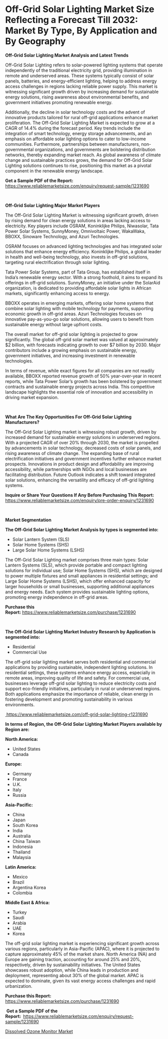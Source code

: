 <p><h1>Off-Grid Solar Lighting Market Size Reflecting a Forecast Till 2032: Market By Type, By Application and By Geography</h1></p><p><strong>Off-Grid Solar Lighting Market Analysis and Latest Trends</strong></p>
<p><p>Off-Grid Solar Lighting refers to solar-powered lighting systems that operate independently of the traditional electricity grid, providing illumination in remote and underserved areas. These systems typically consist of solar panels, batteries, and energy-efficient lighting, helping to address energy access challenges in regions lacking reliable power supply. This market is witnessing significant growth driven by increasing demand for sustainable energy solutions, rising awareness about environmental benefits, and government initiatives promoting renewable energy.</p><p>Additionally, the decline in solar technology costs and the advent of innovative products tailored for rural off-grid applications enhance market proliferation. The Off-Grid Solar Lighting Market is expected to grow at a CAGR of 14.4% during the forecast period. Key trends include the integration of smart technology, energy storage advancements, and an emphasis on affordable solar lighting options to cater to low-income communities. Furthermore, partnerships between manufacturers, non-governmental organizations, and governments are bolstering distribution networks, thereby expanding market reach. As global awareness of climate change and sustainable practices grows, the demand for Off-Grid Solar Lighting solutions continues to rise, positioning this market as a pivotal component in the renewable energy landscape.</p></p>
<p><strong>Get a Sample PDF of the Report:&nbsp;</strong> <a href="https://www.reliablemarketsize.com/enquiry/request-sample/1231690?utm_campaign=2278&utm_medium=2&utm_source=Github&utm_content=ia&utm_term=18022025&utm_id=off-grid-solar-lighting">https://www.reliablemarketsize.com/enquiry/request-sample/1231690</a></p>
<p>&nbsp;</p>
<p><strong>Off-Grid Solar Lighting Major Market Players</strong></p>
<p><p>The Off-Grid Solar Lighting Market is witnessing significant growth, driven by rising demand for clean energy solutions in areas lacking access to electricity. Key players include OSRAM, Koninklijke Philips, Niwasolar, Tata Power Solar Systems, SunnyMoney, Omnivoltaic Power, WakaWaka, BBOXX, Sinoware Technology, and Azuri Technologies.</p><p>OSRAM focuses on advanced lighting technologies and has integrated solar solutions that enhance energy efficiency. Koninklijke Philips, a global leader in health and well-being technology, also invests in off-grid solutions, targeting rural electrification through solar lighting.</p><p>Tata Power Solar Systems, part of Tata Group, has established itself in India’s renewable energy sector. With a strong foothold, it aims to expand its offerings in off-grid solutions. SunnyMoney, an initiative under the SolarAid organization, is dedicated to providing affordable solar lights in African markets, significantly enhancing access to energy.</p><p>BBOXX operates in emerging markets, offering solar home systems that combine solar lighting with mobile technology for payments, supporting economic growth in off-grid areas. Azuri Technologies focuses on innovative pay-as-you-go solar solutions, allowing users to benefit from sustainable energy without large upfront costs.</p><p>The overall market for off-grid solar lighting is projected to grow significantly. The global off-grid solar market was valued at approximately $2 billion, with forecasts indicating growth to over $7 billion by 2030. Major contributors include a growing emphasis on sustainable energy, government initiatives, and increasing investment in renewable technologies.</p><p>In terms of revenue, while exact figures for all companies are not readily available, BBOXX reported revenue growth of 50% year-over-year in recent reports, while Tata Power Solar’s growth has been bolstered by government contracts and sustainable energy projects across India. This competitive landscape highlights the essential role of innovation and accessibility in driving market expansion.</p></p>
<p>&nbsp;</p>
<p><strong>What Are The Key Opportunities For Off-Grid Solar Lighting Manufacturers?</strong></p>
<p><p>The Off-Grid Solar Lighting market is witnessing robust growth, driven by increased demand for sustainable energy solutions in underserved regions. With a projected CAGR of over 20% through 2030, the market is propelled by advancements in solar technology, decreased costs of solar panels, and rising awareness of climate change. The expanding base of rural electrification initiatives and government incentives further enhance market prospects. Innovations in product design and affordability are improving accessibility, while partnerships with NGOs and local businesses are facilitating distribution. Future Outlook indicates a shift toward integrated solar solutions, enhancing the versatility and efficacy of off-grid lighting systems.</p></p>
<p><strong>Inquire or Share Your Questions If Any Before Purchasing This Report:</strong> <a href="https://www.reliablemarketsize.com/enquiry/pre-order-enquiry/1231690?utm_campaign=2278&utm_medium=2&utm_source=Github&utm_content=ia&utm_term=18022025&utm_id=off-grid-solar-lighting">https://www.reliablemarketsize.com/enquiry/pre-order-enquiry/1231690</a></p>
<p>&nbsp;</p>
<p><strong>Market Segmentation</strong></p>
<p><strong>The Off-Grid Solar Lighting Market Analysis by types is segmented into:</strong></p>
<p><ul><li>Solar Lantern System (SLS)</li><li>Solar Home Systems (SHS)</li><li>Large Solar Home Systems (LSHS)</li></ul></p>
<p><p>The Off-Grid Solar Lighting market comprises three main types: Solar Lantern Systems (SLS), which provide portable and compact lighting solutions for individual use; Solar Home Systems (SHS), which are designed to power multiple fixtures and small appliances in residential settings; and Large Solar Home Systems (LSHS), which offer enhanced capacity for larger households or small businesses, supporting additional appliances and energy needs. Each system provides sustainable lighting options, promoting energy independence in off-grid areas.</p></p>
<p><strong>Purchase this Report:&nbsp;</strong><a href="https://www.reliablemarketsize.com/purchase/1231690?utm_campaign=2278&utm_medium=2&utm_source=Github&utm_content=ia&utm_term=18022025&utm_id=off-grid-solar-lighting">https://www.reliablemarketsize.com/purchase/1231690</a></p>
<p>&nbsp;</p>
<p><strong>The Off-Grid Solar Lighting Market Industry Research by Application is segmented into:</strong></p>
<p><ul><li>Residential</li><li>Commercial Use</li></ul></p>
<p><p>The off-grid solar lighting market serves both residential and commercial applications by providing sustainable, independent lighting solutions. In residential settings, these systems enhance energy access, especially in remote areas, improving quality of life and safety. For commercial use, businesses leverage off-grid solar lighting to reduce electricity costs and support eco-friendly initiatives, particularly in rural or underserved regions. Both applications emphasize the importance of reliable, clean energy in fostering development and promoting sustainability in various environments.</p></p>
<p><a href="https://www.reliablemarketsize.com/off-grid-solar-lighting-r1231690?utm_campaign=2278&utm_medium=2&utm_source=Github&utm_content=ia&utm_term=18022025&utm_id=off-grid-solar-lighting">&nbsp;https://www.reliablemarketsize.com/off-grid-solar-lighting-r1231690</a></p>
<p><strong>In terms of Region, the Off-Grid Solar Lighting Market Players available by Region are:</strong></p>
<p>
    <p> <strong> North America: </strong>
        <ul>
            <li>United States</li>
            <li>Canada</li>
        </ul>
        </p> 
    <p> <strong> Europe: </strong>
        <ul>
            <li>Germany</li>
            <li>France</li>
            <li>U.K.</li>
            <li>Italy</li>
            <li>Russia</li>
        </ul>
        </p> 
    <p> <strong> Asia-Pacific: </strong>
        <ul>
            <li>China</li>
            <li>Japan</li>
            <li>South Korea</li>
            <li>India</li>
            <li>Australia</li>
            <li>China Taiwan</li>
            <li>Indonesia</li>
            <li>Thailand</li>
            <li>Malaysia</li>
        </ul>
        </p> 
    <p> <strong> Latin America: </strong>
        <ul>
            <li>Mexico</li>
            <li>Brazil</li>
            <li>Argentina Korea</li>
            <li>Colombia</li>
        </ul>
        </p> 
    <p> <strong> Middle East & Africa: </strong>
        <ul>
            <li>Turkey</li>
            <li>Saudi</li>
            <li>Arabia</li>
            <li>UAE</li>
            <li>Korea</li>
        </ul>
    </p>
    </p>
<p><p>The off-grid solar lighting market is experiencing significant growth across various regions, particularly in Asia-Pacific (APAC), where it is projected to capture approximately 45% of the market share. North America (NA) and Europe are gaining traction, accounting for around 25% and 20%, respectively, driven by sustainability initiatives. The United States showcases robust adoption, while China leads in production and deployment, representing about 30% of the global market. APAC is expected to dominate, given its vast energy access challenges and rapid urbanization.</p></p>
<p><strong>Purchase this Report: </strong><a href="https://www.reliablemarketsize.com/purchase/1231690?utm_campaign=2278&utm_medium=2&utm_source=Github&utm_content=ia&utm_term=18022025&utm_id=off-grid-solar-lighting">https://www.reliablemarketsize.com/purchase/1231690</a></p>
<p>&nbsp;<strong>Get a Sample PDF of the Report:&nbsp;&nbsp;</strong><a href="https://www.reliablemarketsize.com/enquiry/request-sample/1231690?utm_campaign=2278&utm_medium=2&utm_source=Github&utm_content=ia&utm_term=18022025&utm_id=off-grid-solar-lighting">https://www.reliablemarketsize.com/enquiry/request-sample/1231690</a></p>
<p><strong></strong></p>
<p><p><a href="https://github.com/sholympia197070/Market-Research-Report-List-1/blob/main/dissolved-ozone-monitor-market.md?utm_campaign=2278&utm_medium=2&utm_source=Github&utm_content=ia&utm_term=18022025&utm_id=off-grid-solar-lighting">Dissolved Ozone Monitor Market</a></p></p>